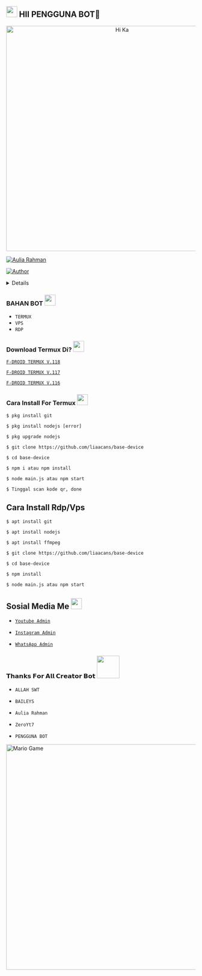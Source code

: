 ## <img src="https://github.com/TheDudeThatCode/TheDudeThatCode/blob/master/Assets/Hi.gif" width="29px"> HII PENGGUNA BOT👋

<p align="center">

<img src="https://indomiebase.my.id/img/icon.jpg" alt="Hi Ka" width="600">

<a href="https://avatars.githubusercontent.com/u/81602606?v=4"><img title="Aulia Rahman" src="https://img.shields.io/badge/Aulia Rahman-blue?colorA=%23ff0000&colorB=%23017e40&style=for-the-badge"></a>

</p>

<p align="center">

<a href="https://github.com/skimura-soft"><img title="Author" src="https://img.shields.io/badge/AUTHOR-AULIA RAHMAN-green.svg?style=for-the-badge&logo=github"></a>

</p>

<details>

</details>

### BAHAN BOT <img src="https://github.com/TheDudeThatCode/TheDudeThatCode/blob/master/Assets/powerup.gif" width="29px">

- `TERMUX`
- `VPS`
- `RDP`

### Download Termux Di? <img src="https://github.com/TheDudeThatCode/TheDudeThatCode/blob/master/Assets/powerup.gif" width="29px">

[`F-DROID TERMUX V.118`](https://f-droid.org/repo/com.termux_118.apk)

[`F-DROID TERMUX V.117`](https://f-droid.org/repo/com.termux_117.apk)

[`F-DROID TERMUX V.116`](https://f-droid.org/repo/com.termux_116.apk)

### Cara Install For Termux <img src="https://github.com/TheDudeThatCode/TheDudeThatCode/blob/master/Assets/hmm.gif" width="29px">

```
$ pkg install git

$ pkg install nodejs [error]

$ pkg upgrade nodejs

$ git clone https://github.com/liaacans/base-device

$ cd base-device

$ npm i atau npm install

$ node main.js atau npm start

$ Tinggal scan kode qr, done

```

## Cara Install Rdp/Vps

```
$ apt install git

$ apt install nodejs

$ apt install ffmpeg

$ git clone https://github.com/liaacans/base-device

$ cd base-device

$ npm install

$ node main.js atau npm start
```

## Sosial Media Me <img src="https://github.com/TheDudeThatCode/TheDudeThatCode/blob/master/Assets/powerup.gif" width="29px">

- [`Youtube Admin`](https://youtube.com/AuliaRahmanOfficial123)

- [`Instagram Admin`](https://instagram.com/auliarahman_ckep)

- [`WhatsApp Admin`](https://wa.me/6285821676621)

### 𝗧𝗵𝗮𝗻𝗸𝘀 𝗙𝗼𝗿 𝗔𝗹𝗹 𝗖𝗿𝗲𝗮𝘁𝗼𝗿 𝗕𝗼𝘁 <img src="https://github.com/TheDudeThatCode/TheDudeThatCode/blob/master/Assets/Handshake.gif" width="60px">

- `ALLAH SWT`

- `BAILEYS`

- `Aulia Rahman`

- `ZeroYt7`

- `PENGGUNA BOT`

<img src="https://github.com/TheDudeThatCode/TheDudeThatCode/blob/master/Assets/Mario_Gameplay.gif" alt="Mario Game" width="600" />
